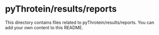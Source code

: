 # pyThrotein/results/reports
This directory contains files related to pyThrotein/results/reports.
You can add your own content to this README.
